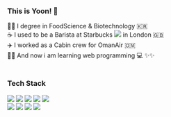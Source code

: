 <h3><b>This is Yoon! 👋</b></h3>

👩‍🔬 I degree in FoodScience & Biotechnology 🇰🇷 <br>
☕ I used to be a Barista at Starbucks <img src="https://img.shields.io/badge/Starbucks-006241?style=flat&logo=Starbucks&logoColor=white"/> in London 🇬🇧 <br>
✈️ I worked as a Cabin crew for OmanAir 🇴🇲 <br>
👩‍💻 And now i am learning web programming 💻 ✨✨
<br><br>

<h3><b>Tech Stack</b></h3>

<p>

<img src="https://img.shields.io/badge/Java-007396?style=flat-square&logo=Java&logoColor=white"/>
<img src="https://img.shields.io/badge/Spring-6DB33F?style=flat-square&logo=Spring&logoColor=white"/>
<img src="https://img.shields.io/badge/jQuery-0769AD?style=flat-square&logo=jQuery&logoColor=white"/>
<img src="https://img.shields.io/badge/JavaScript-F7DF1E?style=flat-square&logo=JavaScript&logoColor=white"/>
<img src="https://img.shields.io/badge/Oracle-F80000?style=flat-square&logo=Oracle&logoColor=white"/>
<br>  

<img src="https://img.shields.io/badge/HTML5-E34F26?style=flat-square&logo=HTML5&logoColor=white"/>
<img src="https://img.shields.io/badge/CSS3-1572B6?style=flat-square&logo=CSS3&logoColor=white"/>
<img src="https://img.shields.io/badge/Bootstrap-7952B3?style=flat-square&logo=Bootstrap&logoColor=white"/>
<img src="https://img.shields.io/badge/Apache Tomcat-F8DC75?style=flat-square&logo=Apache Tomcat&logoColor=white"/>

  
</p>





